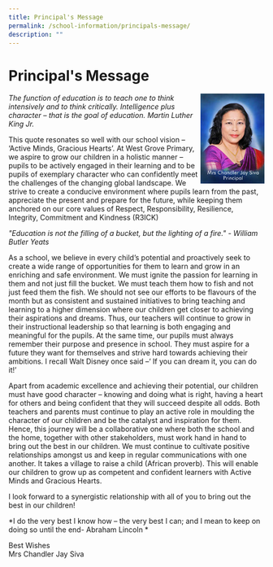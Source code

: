 ```yaml
---
title: Principal's Message
permalink: /school-information/principals-message/
description: ""
---
```

# Principal's Message


<img src="/images/Mrs%20Chandler%20Jay%20Siva.jpg" 
     style="width:25%" align="right">

*The function of education is to teach one to think intensively and to think critically. Intelligence plus character – that is the goal of education. Martin Luther King Jr.*

This quote resonates so well with our school vision – ‘Active Minds, Gracious Hearts’.  At West Grove Primary, we aspire to grow our children in a holistic manner – pupils to be actively engaged in their learning and to be pupils of exemplary character who can confidently meet the challenges of the changing global landscape. We strive to create a conducive environment where pupils learn from the past, appreciate the present and prepare for the future, while keeping them anchored on our core values of Respect, Responsibility, Resilience, Integrity, Commitment and Kindness (R3ICK)

*"Education is not the filling of a bucket, but the lighting of a fire." - William Butler Yeats*

As a school, we believe in every child’s potential and proactively seek to create a wide range of opportunities for them to learn and grow in an enriching and safe environment.   We must ignite the passion for learning in them and not just fill the bucket. We must teach them how to fish and not just feed them the fish. We should not see our efforts to be flavours of the month but as consistent and sustained initiatives to bring teaching and learning to a higher dimension where our children get closer to achieving their aspirations and dreams.  Thus, our teachers will continue to grow in their instructional leadership so that learning is both engaging and meaningful for the pupils. At the same time, our pupils must always remember their purpose and presence in school.  They must aspire for a future they want for themselves and strive hard towards achieving their ambitions.  I recall Walt Disney once said –‘ If you can dream it, you can do it!’

Apart from academic excellence and achieving their potential, our children must have good character – knowing and doing what is right, having a heart for others and being confident that they will succeed despite all odds. Both teachers and parents must continue to play an active role in moulding the character of our children and be the catalyst and inspiration for them. Hence, this journey will be a collaborative one where both the school and the home, together with other stakeholders, must work hand in hand to bring out the best in our children. We must continue to cultivate positive relationships amongst us and keep in regular communications with one another. It takes a village to raise a child (African proverb). This will enable our children to grow up as competent and confident learners with Active Minds and Gracious Hearts.

I look forward to a synergistic relationship with all of you to bring out the best in our children!

*I do the very best I know how – the very best I can; and I mean to keep on doing so until the end- Abraham Lincoln
*

Best Wishes  
Mrs Chandler Jay Siva